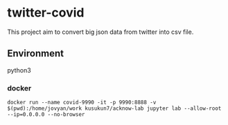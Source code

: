 # twitter-covid
This project aim to convert big json data from twitter into csv file.

## Environment
python3

### docker
```
docker run --name covid-9990 -it -p 9990:8888 -v $(pwd):/home/jovyan/work kusukun7/acknow-lab jupyter lab --allow-root --ip=0.0.0.0 --no-browser
```